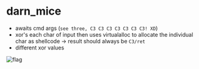 # darn_mice

- awaits cmd args (`see three, C3 C3 C3 C3 C3 C3 C3! XD`)
- xor's each char of input then uses virtualalloc to allocate the individual char as shellcode -> result should always be `C3/ret`
- different xor values

![flag](https://user-images.githubusercontent.com/97342354/201473589-5b0a73fc-281f-4b0d-ba85-256191e3220f.png)
